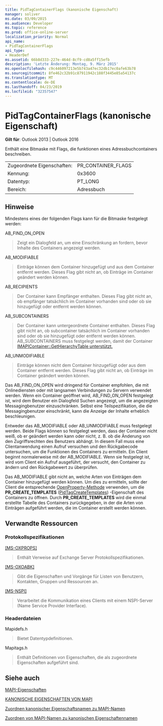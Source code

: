 ```yaml
---
title: PidTagContainerFlags (kanonische Eigenschaft)
manager: soliver
ms.date: 03/09/2015
ms.audience: Developer
ms.topic: reference
ms.prod: office-online-server
localization_priority: Normal
api_name:
- PidTagContainerFlags
api_type:
- HeaderDef
ms.assetid: 66b8d333-227e-464d-8cf9-cd8a5ff15efb
description: 'Letzte Änderung: Montag, 9. März 2015'
ms.openlocfilehash: c9c446097213e5b743a47ec32db17ec0afe63b78
ms.sourcegitcommit: 8fe462c32b91c87911942c188f3445e85a54137c
ms.translationtype: MT
ms.contentlocale: de-DE
ms.lasthandoff: 04/23/2019
ms.locfileid: "32357547"
---
```

# <a name="pidtagcontainerflags-canonical-property"></a>PidTagContainerFlags (kanonische Eigenschaft)

  
  
**Gilt für**: Outlook 2013 | Outlook 2016 
  
Enthält eine Bitmaske mit Flags, die funktionen eines Adressbuchcontainers beschreiben. 
  
|||
|:-----|:-----|
|Zugeordnete Eigenschaften:  <br/> |PR_CONTAINER_FLAGS  <br/> |
|Kennung:  <br/> |0x3600  <br/> |
|Datentyp:  <br/> |PT_LONG  <br/> |
|Bereich:  <br/> |Adressbuch  <br/> |
   
## <a name="remarks"></a>Hinweise

Mindestens eines der folgenden Flags kann für die Bitmaske festgelegt werden:
  
AB_FIND_ON_OPEN 
  
> Zeigt ein Dialogfeld an, um eine Einschränkung an fordern, bevor Inhalte des Containers angezeigt werden. 
    
AB_MODIFIABLE 
  
> Einträge können dem Container hinzugefügt und aus dem Container entfernt werden. Dieses Flag gibt nicht an, ob Einträge im Container geändert werden können.
    
AB_RECIPIENTS 
  
> Der Container kann Empfänger enthalten. Dieses Flag gibt nicht an, ob empfänger tatsächlich im Container vorhanden sind oder ob sie hinzugefügt oder entfernt werden können. 
    
AB_SUBCONTAINERS 
  
> Der Container kann untergeordnete Container enthalten. Dieses Flag gibt nicht an, ob subcontainer tatsächlich im Container vorhanden sind oder ob sie hinzugefügt oder entfernt werden können. AB_SUBCONTAINERS muss festgelegt werden, damit der Container [IMAPIContainer::GetHierarchyTable unterstützt.](imapicontainer-gethierarchytable.md) 
    
AB_UNMODIFIABLE 
  
> Einträge können nicht dem Container hinzugefügt oder aus dem Container entfernt werden. Dieses Flag gibt nicht an, ob Einträge im Container geändert werden können. 
    
Das AB_FIND_ON_OPEN wird dringend für Container empfohlen, die mit Onlinediensten oder mit langsamen Verbindungen zu Servern verwendet werden. Wenn ein Container geöffnet wird, AB_FIND_ON_OPEN festgelegt  ist, wird dem Benutzer ein Dialogfeld Suchen angezeigt, um die angezeigten Messagingbenutzer einzuschränken. Selbst eine Teilspezifikation, die die Messagingbenutzer einschränkt, kann die Anzeige der Inhalte erheblich beschleunigen. 
  
Entweder das AB_MODIFIABLE oder AB_UNMODIFIABLE muss festgelegt werden. Beide Flags können so festgelegt werden, dass der Container nicht weiß, ob er geändert werden kann oder nicht, z. B. ob die Änderung von den Zugriffsrechten des Benutzers abhängt. In diesem Fall muss eine Clientanwendung einen Aufruf versuchen und den Rückgabecode untersuchen, um die Funktionen des Containers zu ermitteln. Ein Client beginnt normalerweise mit der AB_MODIFIABLE. Wenn sie festgelegt ist, wird vom Client ein Aufruf ausgeführt, der versucht, den Container zu ändern und den Rückgabewert zu überprüfen. 
  
Das AB_MODIFIABLE gibt nicht an, welche Arten von Einträgen dem Container hinzugefügt werden können. Um dies zu ermitteln, sollte der Client die entsprechende [OpenProperty-Methode](imapiprop-openproperty.md) verwenden, um die **PR_CREATE_TEMPLATES** ([PidTagCreateTemplates](pidtagcreatetemplates-canonical-property.md)) -Eigenschaft des Containers zu öffnen. Durch **PR_CREATE_TEMPLATES** wird die einmal erstellte Tabelle des Containers zurückgegeben, in der die Arten von Einträgen aufgeführt werden, die im Container erstellt werden können. 
  
## <a name="related-resources"></a>Verwandte Ressourcen

### <a name="protocol-specifications"></a>Protokollspezifikationen

[[MS-OXPROPS]](https://msdn.microsoft.com/library/f6ab1613-aefe-447d-a49c-18217230b148%28Office.15%29.aspx)
  
> Enthält Verweise auf Exchange Server Protokollspezifikationen.
    
[[MS-OXOABK]](https://msdn.microsoft.com/library/f4cf9b4c-9232-4506-9e71-2270de217614%28Office.15%29.aspx)
  
> Gibt die Eigenschaften und Vorgänge für Listen von Benutzern, Kontakten, Gruppen und Ressourcen an.
    
[[MS-NSPI]](https://msdn.microsoft.com/library/6dd0a3ea-b4d4-4a73-a857-add03a89a543%28Office.15%29.aspx)
  
> Verarbeitet die Kommunikation eines Clients mit einem NSPI-Server (Name Service Provider Interface).
    
### <a name="header-files"></a>Headerdateien

Mapidefs.h
  
> Bietet Datentypdefinitionen.
    
Mapitags.h
  
> Enthält Definitionen von Eigenschaften, die als zugeordnete Eigenschaften aufgeführt sind.
    
## <a name="see-also"></a>Siehe auch



[MAPI-Eigenschaften](mapi-properties.md)
  
[KANONISCHE EIGENSCHAFTEN VON MAPI](mapi-canonical-properties.md)
  
[Zuordnen kanonischer Eigenschaftsnamen zu MAPI-Namen](mapping-canonical-property-names-to-mapi-names.md)
  
[Zuordnen von MAPI-Namen zu kanonischen Eigenschaftennamen](mapping-mapi-names-to-canonical-property-names.md)


